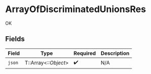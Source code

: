# ArrayOfDiscriminatedUnionsRes

OK


## Fields

| Field                | Type                 | Required             | Description          |
| -------------------- | -------------------- | -------------------- | -------------------- |
| `json`               | T::Array<*::Object*> | :heavy_check_mark:   | N/A                  |